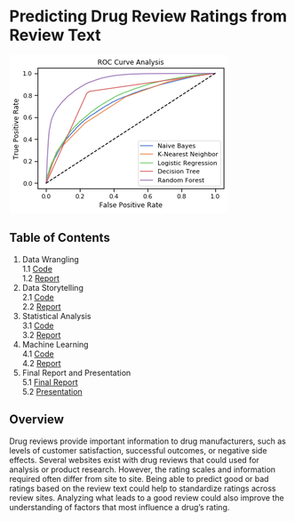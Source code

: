 # Predicting Drug Review Ratings from Review Text
![](drugsCom_modelsROC.png)
## Table of Contents
1. Data Wrangling<br>
      1.1 [Code](https://github.com/lucas-reynolds/Predicting-Drug-Review-Ratings-from-Review-Text/blob/master/3_DataWrangling_Code.ipynb)<br>
      1.2 [Report](https://github.com/lucas-reynolds/Predicting-Drug-Review-Ratings-from-Review-Text/blob/master/3_DataWrangling_Report.pdf)
2. Data Storytelling<br>
      2.1 [Code](https://github.com/lucas-reynolds/Predicting-Drug-Review-Ratings-from-Review-Text/blob/master/4_DataStorytelling_Code.ipynb)<br>
      2.2 [Report](https://github.com/lucas-reynolds/Predicting-Drug-Review-Ratings-from-Review-Text/blob/master/4_DataStorytelling_Report.pdf)
3. Statistical Analysis<br>
      3.1 [Code](https://github.com/lucas-reynolds/Predicting-Drug-Review-Ratings-from-Review-Text/blob/master/5_StatisticalAnalysis_Code.ipynb)<br>
      3.2 [Report](https://github.com/lucas-reynolds/Predicting-Drug-Review-Ratings-from-Review-Text/blob/master/5_StatisticalAnalysis_Report.pdf)
4. Machine Learning <br>
      4.1 [Code](https://github.com/lucas-reynolds/Predicting-Drug-Review-Ratings-from-Review-Text/blob/master/7_MachineLearning_Code.ipynb)<br>
      4.2 [Report](https://github.com/lucas-reynolds/Predicting-Drug-Review-Ratings-from-Review-Text/blob/master/7_MachineLearning_Report.pdf)
5. Final Report and Presentation<br>
      5.1 [Final Report](https://github.com/lucas-reynolds/Predicting-Drug-Review-Ratings-from-Review-Text/blob/master/8_Final_Report.pdf)<br>
      5.2 [Presentation](https://github.com/lucas-reynolds/Predicting-Drug-Review-Ratings-from-Review-Text/blob/master/8_Final_Presentation.pdf)

## Overview
Drug reviews provide important information to drug manufacturers, such as levels of customer satisfaction, successful outcomes, or negative side effects. Several websites exist with drug reviews that could used for analysis or product research. However, the rating scales and information required often differ from site to site. Being able to predict good or bad ratings based on the review text could help to standardize ratings across review sites. Analyzing what leads to a good review could also improve the understanding of factors that most influence a drug’s rating.
